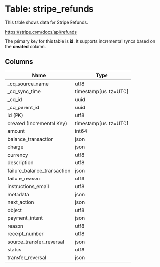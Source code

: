 # Table: stripe_refunds

This table shows data for Stripe Refunds.

https://stripe.com/docs/api/refunds

The primary key for this table is **id**.
It supports incremental syncs based on the **created** column.

## Columns

| Name          | Type          |
| ------------- | ------------- |
|_cq_source_name|utf8|
|_cq_sync_time|timestamp[us, tz=UTC]|
|_cq_id|uuid|
|_cq_parent_id|uuid|
|id (PK)|utf8|
|created (Incremental Key)|timestamp[us, tz=UTC]|
|amount|int64|
|balance_transaction|json|
|charge|json|
|currency|utf8|
|description|utf8|
|failure_balance_transaction|json|
|failure_reason|utf8|
|instructions_email|utf8|
|metadata|json|
|next_action|json|
|object|utf8|
|payment_intent|json|
|reason|utf8|
|receipt_number|utf8|
|source_transfer_reversal|json|
|status|utf8|
|transfer_reversal|json|